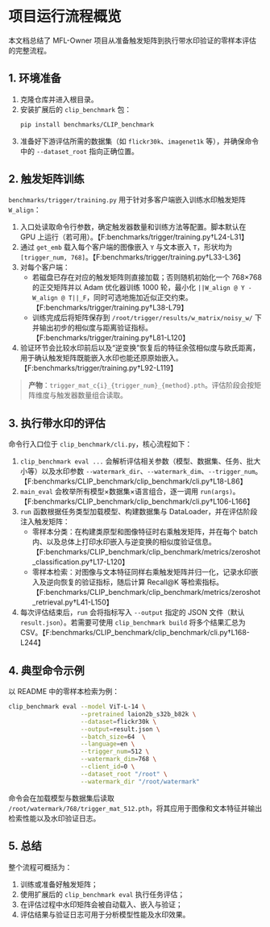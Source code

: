 # 项目运行流程概览

本文档总结了 MFL-Owner 项目从准备触发矩阵到执行带水印验证的零样本评估的完整流程。

## 1. 环境准备
1. 克隆仓库并进入根目录。
2. 安装扩展后的 `clip_benchmark` 包：
   ```bash
   pip install benchmarks/CLIP_benchmark
   ```
3. 准备好下游评估所需的数据集（如 `flickr30k`、`imagenet1k` 等），并确保命令中的 `--dataset_root` 指向正确位置。

## 2. 触发矩阵训练
`benchmarks/trigger/training.py` 用于针对多客户端嵌入训练水印触发矩阵 `W_align`：
1. 入口处读取命令行参数，确定触发器数量和训练方法等配置。脚本默认在 GPU 上运行（若可用）。【F:benchmarks/trigger/training.py†L24-L31】
2. 通过 `get_emb` 载入每个客户端的图像嵌入 `Y` 与文本嵌入 `T`，形状均为 `[trigger_num, 768]`。【F:benchmarks/trigger/training.py†L33-L36】
3. 对每个客户端：
   - 若磁盘已存在对应的触发矩阵则直接加载；否则随机初始化一个 768×768 的正交矩阵并以 Adam 优化器训练 1000 轮，最小化 `||W_align @ Y - W_align @ T||_F`，同时可选地施加近似正交约束。【F:benchmarks/trigger/training.py†L38-L79】
   - 训练完成后将矩阵保存到 `/root/trigger/results/w_matrix/noisy_w/` 下并输出初步的相似度与距离验证指标。【F:benchmarks/trigger/training.py†L81-L120】
4. 验证环节会比较水印前后以及“逆变换”恢复后的特征余弦相似度与欧氏距离，用于确认触发矩阵既能嵌入水印也能还原原始嵌入。【F:benchmarks/trigger/training.py†L92-L119】

> **产物**：`trigger_mat_c{i}_{trigger_num}_{method}.pth`。评估阶段会按矩阵维度与触发器数量组合读取。

## 3. 执行带水印的评估
命令行入口位于 `clip_benchmark/cli.py`，核心流程如下：
1. `clip_benchmark eval ...` 会解析评估相关参数（模型、数据集、任务、批大小等）以及水印参数 `--watermark_dir`、`--watermark_dim`、`--trigger_num`。【F:benchmarks/CLIP_benchmark/clip_benchmark/cli.py†L18-L86】
2. `main_eval` 会枚举所有模型×数据集×语言组合，逐一调用 `run(args)`。【F:benchmarks/CLIP_benchmark/clip_benchmark/cli.py†L106-L166】
3. `run` 函数根据任务类型加载模型、构建数据集与 DataLoader，并在评估阶段注入触发矩阵：
   - 零样本分类：在构建类原型和图像特征时右乘触发矩阵，并在每个 batch 内、以及总体上打印水印嵌入与逆变换的相似度验证信息。【F:benchmarks/CLIP_benchmark/clip_benchmark/metrics/zeroshot_classification.py†L17-L120】
   - 零样本检索：对图像与文本特征同样右乘触发矩阵并归一化，记录水印嵌入及逆向恢复的验证指标，随后计算 Recall@K 等检索指标。【F:benchmarks/CLIP_benchmark/clip_benchmark/metrics/zeroshot_retrieval.py†L41-L150】
4. 每次评估结束后，`run` 会将指标写入 `--output` 指定的 JSON 文件（默认 `result.json`）。若需要可使用 `clip_benchmark build` 将多个结果汇总为 CSV。【F:benchmarks/CLIP_benchmark/clip_benchmark/cli.py†L168-L244】

## 4. 典型命令示例
以 README 中的零样本检索为例：
```bash
clip_benchmark eval --model ViT-L-14 \
                    --pretrained laion2b_s32b_b82k \
                    --dataset=flickr30k \
                    --output=result.json \
                    --batch_size=64  \
                    --language=en \
                    --trigger_num=512 \
                    --watermark_dim=768 \
                    --client_id=0 \
                    --dataset_root "/root" \
                    --watermark_dir "/root/watermark"
```
命令会在加载模型与数据集后读取 `/root/watermark/768/trigger_mat_512.pth`，将其应用于图像和文本特征并输出检索性能以及水印验证日志。

## 5. 总结
整个流程可概括为：
1. 训练或准备好触发矩阵；
2. 使用扩展后的 `clip_benchmark eval` 执行任务评估；
3. 在评估过程中水印矩阵会被自动载入、嵌入与验证；
4. 评估结果与验证日志可用于分析模型性能及水印效果。
